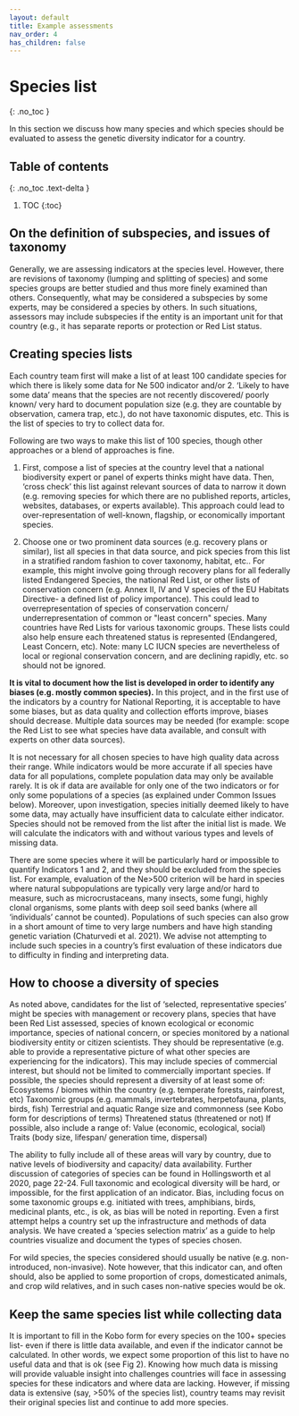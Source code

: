 ```yaml
---
layout: default
title: Example assessments
nav_order: 4
has_children: false
---
```


# Species list
{: .no_toc }

In this section we discuss how many species and which species should be evaluated to assess the genetic diversity indicator for a country.


## Table of contents
{: .no_toc .text-delta }

1. TOC
{:toc}

## On the definition of subspecies, and issues of taxonomy

Generally, we are assessing indicators at the species level.  However, there are revisions of taxonomy (lumping and splitting of species) and some species groups are better studied and thus more finely examined than others. Consequently, what may be considered a subspecies by some experts, may be considered a species by others.  In such situations, assessors may include subspecies if the entity is an important unit for that country (e.g., it has separate reports or protection or Red List status. 

## Creating species lists 

Each country team first will make a list of at least 100 candidate species for which there is likely some data for Ne 500 indicator and/or 2. ‘Likely to have some data’ means that the species are not recently discovered/ poorly known/ very hard to document population size (e.g. they are countable by observation, camera trap, etc.), do not have taxonomic disputes, etc.  This is the list of species to try to collect data for. 

Following are two ways to make this list of 100 species, though other approaches or a blend of approaches is fine.  

1. First, compose a list of species at the country level that a national biodiversity expert or panel of experts thinks might have data.  Then, ‘cross check’ this list against relevant sources of data to narrow it down (e.g. removing species for which there are no published reports, articles, websites, databases, or experts available).  This approach could lead to over-representation of well-known, flagship, or economically important species. 
 
2. Choose one or two prominent data sources (e.g. recovery plans or similar), list all species in that data source, and pick species from this list in a stratified random fashion to cover taxonomy, habitat, etc.. For example, this might involve going through recovery plans for all federally listed Endangered Species, the national Red List, or other lists of conservation concern (e.g. Annex II, IV and V species of the EU Habitats Directive- a defined list of policy importance). This could lead to overrepresentation of species of conservation concern/ underrepresentation of common or "least concern" species. Many countries have Red Lists for various taxonomic groups.  These lists could also help ensure each threatened status is represented (Endangered, Least Concern, etc).  Note: many LC IUCN species are nevertheless of local or regional conservation concern, and are declining rapidly, etc. so should not be ignored.


**It is vital to document how the list is developed in order to identify any biases (e.g. mostly common species).**  In this project, and in the first use of the indicators by a country for National Reporting, it is acceptable to have some biases, but as data quality and collection efforts improve, biases should decrease.  Multiple data sources may be needed (for example: scope the Red List to see what species have data available, and consult with experts on other data sources).

It is not necessary for all chosen species to have high quality data across their range. While indicators would be more accurate if all species have data for all populations, complete population data may only be available rarely. It is ok if data are available for only one of the two indicators or for only some populations of a species (as explained under Common Issues below). Moreover, upon investigation, species initially deemed likely to have some data, may actually have insufficient data to calculate either indicator. Species should not be removed from the list after the initial list is made. We will calculate the indicators with and without various types and levels of missing data.

There are some species where it will be particularly hard or impossible to quantify Indicators 1 and 2, and they should be excluded from the species list. For example, evaluation of the Ne>500 criterion will be hard in species where natural subpopulations are typically very large and/or hard to measure, such as microcrustaceans, many insects, some fungi, highly clonal organisms, some plants with deep soil seed banks (where all ‘individuals’ cannot be counted).   Populations of such species can also grow in a short amount of time to very large numbers and have high standing genetic variation (Chaturvedi et al. 2021).  We advise not attempting to include such species in a country’s first evaluation of these indicators due to difficulty in finding and interpreting data.


## How to choose a diversity of species

As noted above, candidates for the list of ‘selected, representative species’ might be species with management or recovery plans, species that have been Red List assessed, species of known ecological or economic importance, species of national concern, or species monitored by a national biodiversity entity or citizen scientists.  They should be representative (e.g. able to provide a representative picture of what other species are experiencing for the indicators). This may include species of commercial interest, but should not be limited to commercially important species. If possible, the species should represent a diversity of at least some of: 
Ecosystems / biomes within the country (e.g. temperate forests, rainforest, etc)
Taxonomic groups (e.g. mammals, invertebrates, herpetofauna, plants, birds, fish)
Terrestrial and aquatic
Range size and commonness (see Kobo form for descriptions of terms)
Threatened status (threatened or not)
If possible, also include a range of:
Value (economic, ecological, social)  
Traits (body size, lifespan/ generation time, dispersal)

The ability to fully include all of these areas will vary by country, due to native levels of biodiversity and capacity/ data availability.  Further discussion of categories of species can be found in Hollingsworth et al 2020, page 22-24.  Full taxonomic and ecological diversity will be hard, or impossible, for the first application of an indicator. Bias, including focus on some taxonomic groups e.g. initiated with trees, amphibians, birds, medicinal plants, etc., is ok, as bias will be noted in reporting. Even a first attempt helps a country set up the infrastructure and methods of data analysis. We have created a ‘species selection matrix’ as a guide to help countries visualize and document the types of species chosen.

For wild species, the species considered should usually be native (e.g. non-introduced, non-invasive).  Note however, that this indicator can, and often should, also be applied to some proportion of crops, domesticated animals, and crop wild relatives, and in such cases non-native species would be ok.  
 
## Keep the same species list while collecting data 

It is important to fill in the Kobo form for every species on the 100+ species list- even if there is little data available, and even if the indicator cannot be calculated. In other words, we expect some proportion of this list to have no useful data and that is ok (see Fig 2).  Knowing how much data is missing will provide valuable insight into challenges countries will face in assessing species for these indicators and where data are lacking.  However, if missing data is extensive (say, >50% of the species list), country teams may revisit their original species list and continue to add more species. 





